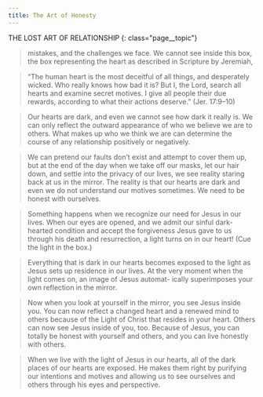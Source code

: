 ```yaml
---
title: The Art of Honesty
---
```

THE LOST ART OF RELATIONSHIP
{: class="page__topic"}

> mistakes, and the challenges we face. We cannot see inside this
> box, the box representing the heart as described in Scripture
> by Jeremiah,

> “The human heart is the most deceitful of all things,
> and desperately wicked. Who really knows how bad it
> is? But I, the Lord, search all hearts and examine secret
> motives. I give all people their due rewards, according
> to what their actions deserve.” (Jer. 17:9–10)

> Our hearts are dark, and even we cannot see how dark it
> really is. We can only reflect the outward appearance of who
> we believe we are to others. What makes up who we think we
> are can determine the course of any relationship positively or
> negatively.

> We can pretend our faults don’t exist and attempt to
> cover them up, but at the end of the day when we take off our
> masks, let our hair down, and settle into the privacy of our
> lives, we see reality staring back at us in the mirror. The reality
> is that our hearts are dark and even we do not understand our
> motives sometimes. We need to be honest with ourselves.

> Something happens when we recognize our need for Jesus
> in our lives. When our eyes are opened, and we admit our
> sinful dark-hearted condition and accept the forgiveness Jesus
> gave to us through his death and resurrection, a light turns on
> in our heart! (Cue the light in the box.)

> Everything that is dark in our hearts becomes exposed
> to the light as Jesus sets up residence in our lives. At the very
> moment when the light comes on, an image of Jesus automat-
> ically superimposes your own reflection in the mirror.

> Now when you look at yourself in the mirror, you see
> Jesus inside you. You can now reflect a changed heart and a
> renewed mind to others because of the Light of Christ that
> resides in your heart. Others can now see Jesus inside of you,
> too. Because of Jesus, you can totally be honest with yourself
> and others, and you can live honestly with others.

> When we live with the light of Jesus in our hearts, all of
> the dark places of our hearts are exposed. He makes them
> right by purifying our intentions and motives and allowing us
> to see ourselves and others through his eyes and perspective.